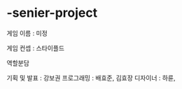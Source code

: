 # -senier-project 

게임 이름 : 미정

게임 컨셉 : 스타이플드

역할분담

  기획 및 발표 : 강보권
  프로그래밍 : 배효준, 김효장
  디자이너 : 하륜, 
